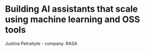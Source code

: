 # Building AI assistants that scale using machine learning and OSS tools

Justina Petraityte - company: RASA

